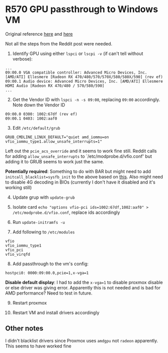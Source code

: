 # R570 GPU passthrough to Windows VM

Original reference [here](https://forum.proxmox.com/threads/ml360-and-radeon-rx-570-vga-passthrough.79385/) and [here](https://www.reddit.com/r/homelab/comments/b5xpua/the_ultimate_beginners_guide_to_gpu_passthrough/)

Not all the steps from the Reddit post were needed.

1. Identify GPU using either `lspci` or `lscpi -v` (if can't tell without verbose):

```
...
09:00.0 VGA compatible controller: Advanced Micro Devices, Inc. [AMD/ATI] Ellesmere [Radeon RX 470/480/570/570X/580/580X/590] (rev ef)
09:00.1 Audio device: Advanced Micro Devices, Inc. [AMD/ATI] Ellesmere HDMI Audio [Radeon RX 470/480 / 570/580/590]
...
```

2. Get the Vendor ID with `lspci -n -s 09:00`, replacing `09:00` accordingly. Note down the Vendor ID

```
09:00.0 0300: 1002:67df (rev ef)
09:00.1 0403: 1002:aaf0
```

3. Edit `/etc/default/grub`

```
GRUB_CMDLINE_LINUX_DEFAULT="quiet amd_iommu=on vfio_iommu_type1.allow_unsafe_interrupts=1"
```

Left out the `pcie_acs_override` and it seems to work fine still. Reddit calls for adding `allow_unsafe_interrupts` to `/etc/modprobe.d/vfio.conf' but adding it to GRUB seems to work just the same.

**Potentially required**: Something to do with BAR but might need to add `initcall_blacklist=sysfb_init` to the above based on [this](https://forum.proxmox.com/threads/problem-with-gpu-passthrough.55918/post-478351). Also might need to disable 4G decoding in BIOs (currently I don't have it disabled and it's working still)

4. Update grup with `update-grub`

5. Isolate card `echo "options vfio-pci ids=1002:67df,1002:aaf0" > /etc/modprobe.d/vfio.conf`, replace ids accordingly

6. Run `update-initramfs -u`

7. Add following to `/etc/modules`

```
vfio
vfio_iommu_type1
vfio_pci
vfio_virqfd
```

8. Add passthrough to the vm's config:

```
hostpci0: 0000:09:00.0,pcie=1,x-vga=1
```

**Disable default display**: I had to add the `x-vga=1` to disable proxmox disable or else driver was giving error. Apparently this is not needed and is bad for AMD performance? Need to test in future.

9. Restart proxmox

10. Restart VM and install drivers accordingly


## Other notes

I didn't blacklist drivers since Proxmox uses `amdgpu` not `radeon` apparently. This seems to have worked fine